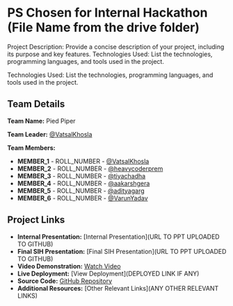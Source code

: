 # PS Chosen for Internal Hackathon (File Name from the drive folder)

Project Description: Provide a concise description of your project, including its purpose and key features.
Technologies Used: List the technologies, programming languages, and tools used in the project.

Technologies Used: List the technologies, programming languages, and tools used in the project.

## Team Details

**Team Name:** Pied Piper

**Team Leader:** [@VatsalKhosla](https://github.com/VatsalKhosla)

**Team Members:**

- **MEMBER_1** - ROLL_NUMBER - [@VatsalKhosla](https://github.com/VatsalKhosla)
- **MEMBER_2** - ROLL_NUMBER - [@heavycoderprem](https://github.com/heavycoderprem)
- **MEMBER_3** - ROLL_NUMBER - [@tiyachadha](https://github.com/tiyachadha)
- **MEMBER_4** - ROLL_NUMBER - [@aakarshgera](https://github.com/aakarshgera)
- **MEMBER_5** - ROLL_NUMBER - [@adityagarg](https://github.com/adityagarg)
- **MEMBER_6** - ROLL_NUMBER - [@VarunYadav](https://github.com/VarunYadav)

## Project Links

- **Internal Presentation:** [Internal Presentation](URL TO PPT UPLOADED TO GITHUB)
- **Final SIH Presentation:** [Final SIH Presentation](URL TO PPT UPLOADED TO GITHUB)
- **Video Demonstration:** [Watch Video](https://youtu.be/hqq3wppD0dY?si=B1eeWepIYu8jHCpq)
- **Live Deployment:** [View Deployment](DEPLOYED LINK IF ANY)
- **Source Code:** [GitHub Repository](https://github.com/VatsalKhosla/SIH_INTERNAL_ROUND_1_Pied_Piper.git)
- **Additional Resources:** [Other Relevant Links](ANY OTHER RELEVANT LINKS)


